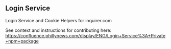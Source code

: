 ## Login Service
Login Service and Cookie Helpers for inquirer.com

See context and instructions for contributing here: https://confluence.phillynews.com/display/ENG/Login+Service%3A+Private+npm+package